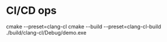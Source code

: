 # CI/CD ops

cmake --preset=clang-cl
cmake --build --preset=clang-cl-build
./build/clang-cl/Debug/demo.exe
